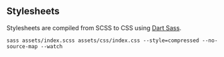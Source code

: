 ## Stylesheets

Stylesheets are compiled from SCSS to CSS using [Dart Sass](https://github.com/sass/dart-sass).

`sass assets/index.scss assets/css/index.css --style=compressed --no-source-map --watch`
